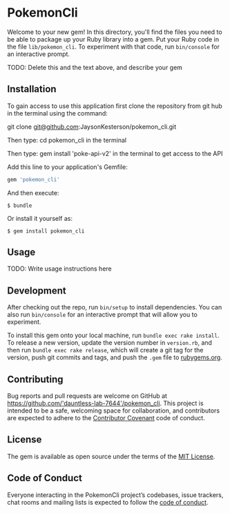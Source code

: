 # PokemonCli

Welcome to your new gem! In this directory, you'll find the files you need to be able to package up your Ruby library into a gem. Put your Ruby code in the file `lib/pokemon_cli`. To experiment with that code, run `bin/console` for an interactive prompt.

TODO: Delete this and the text above, and describe your gem

## Installation

To gain access to use this application first clone the repository from
git hub in the terminal using the command:

git clone git@github.com:JaysonKesterson/pokemon_cli.git

Then type: cd pokemon_cli in the terminal 

Then type: gem install 'poke-api-v2' in the terminal to get access to the API

Add this line to your application's Gemfile:

```ruby
gem 'pokemon_cli'
```

And then execute:

    $ bundle

Or install it yourself as:

    $ gem install pokemon_cli

## Usage

TODO: Write usage instructions here

## Development

After checking out the repo, run `bin/setup` to install dependencies. You can also run `bin/console` for an interactive prompt that will allow you to experiment.

To install this gem onto your local machine, run `bundle exec rake install`. To release a new version, update the version number in `version.rb`, and then run `bundle exec rake release`, which will create a git tag for the version, push git commits and tags, and push the `.gem` file to [rubygems.org](https://rubygems.org).

## Contributing

Bug reports and pull requests are welcome on GitHub at https://github.com/'dauntless-lab-7644'/pokemon_cli. This project is intended to be a safe, welcoming space for collaboration, and contributors are expected to adhere to the [Contributor Covenant](http://contributor-covenant.org) code of conduct.

## License

The gem is available as open source under the terms of the [MIT License](https://opensource.org/licenses/MIT).

## Code of Conduct

Everyone interacting in the PokemonCli project’s codebases, issue trackers, chat rooms and mailing lists is expected to follow the [code of conduct](https://github.com/'dauntless-lab-7644'/pokemon_cli/blob/master/CODE_OF_CONDUCT.md).
